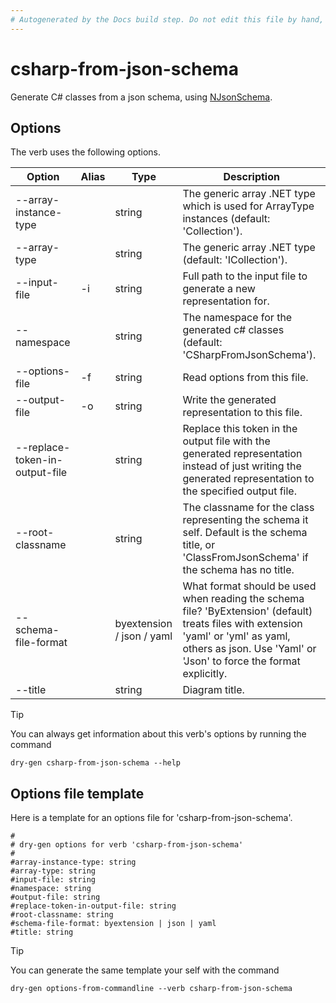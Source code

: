 ```yaml
---
# Autogenerated by the Docs build step. Do not edit this file by hand, as your edits will be overwritten by the next Docs build.
---
```

# csharp-from-json-schema
Generate C# classes from a json schema, using [NJsonSchema](https://github.com/RicoSuter/NJsonSchema). 

## Options
The verb uses the following options.

|Option|Alias|Type|Description|
|---|---|---|---|
|--array-instance-type||string|The generic array .NET type which is used for ArrayType instances (default: 'Collection').|
|--array-type||string|The generic array .NET type (default: 'ICollection').|
|--input-file|-i|string|Full path to the input file to generate a new representation for.|
|--namespace||string|The namespace for the generated c# classes (default: 'CSharpFromJsonSchema').|
|--options-file|-f|string|Read options from this file.|
|--output-file|-o|string|Write the generated representation to this file.|
|--replace-token-in-output-file||string|Replace this token in the output file with the generated representation instead of just writing the generated representation to the specified output file.|
|--root-classname||string|The classname for the class representing the schema it self. Default is the schema title, or 'ClassFromJsonSchema' if the schema has no title.|
|--schema-file-format||byextension / json / yaml|What format should be used when reading the schema file? 'ByExtension' (default) treats files with extension 'yaml' or 'yml' as yaml, others as json. Use 'Yaml' or 'Json' to force the format explicitly.|
|--title||string|Diagram title.|

>[!TIP]
>You can always get information about this verb's options by running the command
>
>`dry-gen csharp-from-json-schema --help`
## Options file template
Here is a template for an options file for 'csharp-from-json-schema'. 
```
#
# dry-gen options for verb 'csharp-from-json-schema'
#
#array-instance-type: string
#array-type: string
#input-file: string
#namespace: string
#output-file: string
#replace-token-in-output-file: string
#root-classname: string
#schema-file-format: byextension | json | yaml
#title: string
```
>[!TIP]
>You can generate the same template your self with the command
>
>`dry-gen options-from-commandline --verb csharp-from-json-schema`
